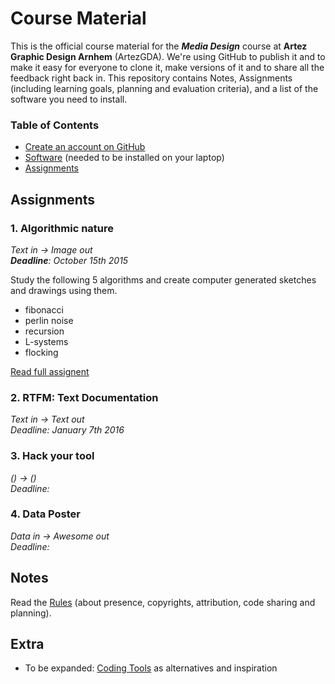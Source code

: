 # Course Material

This is the official course material for the ***Media Design*** course at **Artez Graphic Design Arnhem** (ArtezGDA). We're using GitHub to publish it and to make it easy for everyone to clone it, make versions of it and to share all the feedback right back in. This repository contains Notes, Assignments (including learning goals, planning and evaluation criteria), and a list of the software you need to install.

### Table of Contents

- [Create an account on GitHub](GitHub.md)
- [Software](Software.md) (needed to be installed on your laptop)
- [Assignments](#assignments) 

## Assignments

### 1. Algorithmic nature
*Text in -> Image out*  
***Deadline**: October 15th 2015*

Study the following 5 algorithms and create computer generated sketches and drawings using them.

- fibonacci
- perlin noise
- recursion
- L-systems
- flocking

[Read full assignent](AlgorithmicNature.md)

### 2. RTFM: Text Documentation
*Text in -> Text out*  
*Deadline: January 7th 2016*

### 3. Hack your tool
*() -> ()*  
*Deadline:*

### 4. Data Poster
*Data in -> Awesome out*  
*Deadline:*

## Notes

Read the [Rules](Rules.md) (about presence, copyrights, attribution, code sharing and planning).

## Extra

- To be expanded: [Coding Tools](CodingTools.md) as alternatives and inspiration
